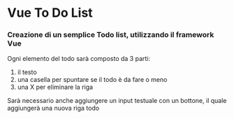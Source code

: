 # Vue To Do List

### Creazione di un semplice Todo list, utilizzando il framework Vue

Ogni elemento del todo sarà composto da 3 parti:

1. il testo
2. una casella per spuntare se il todo è da fare o meno
3. una X per eliminare la riga

Sarà necessario anche aggiungere un input testuale con un bottone, il quale aggiungerà una nuova riga todo
